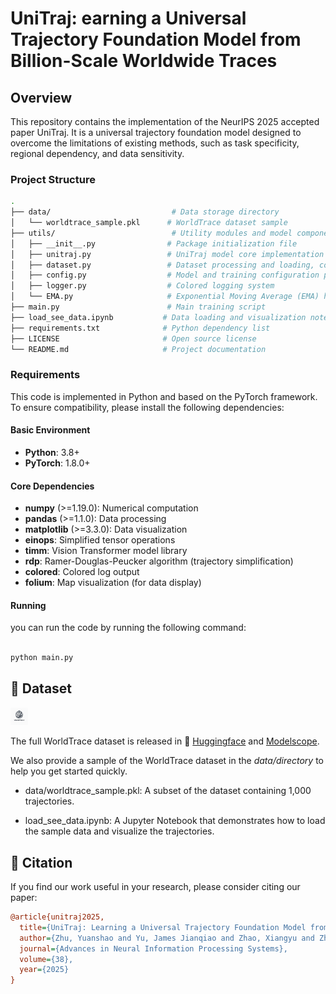 # UniTraj: earning a Universal Trajectory Foundation Model from Billion-Scale Worldwide Traces

## Overview
This repository contains the implementation of the NeurIPS 2025 accepted paper UniTraj. It is a universal trajectory foundation model designed to overcome the limitations of existing methods, such as task specificity, regional dependency, and data sensitivity. 


### Project Structure
```bash
.
├── data/                           # Data storage directory
│   └── worldtrace_sample.pkl      # WorldTrace dataset sample 
├── utils/                          # Utility modules and model components
│   ├── __init__.py                # Package initialization file
│   ├── unitraj.py                 # UniTraj model core implementation
│   ├── dataset.py                 # Dataset processing and loading, containing masking and resampling strategies
│   ├── config.py                  # Model and training configuration parameters
│   ├── logger.py                  # Colored logging system
│   └── EMA.py                     # Exponential Moving Average (EMA) helper
├── main.py                        # Main training script
├── load_see_data.ipynb           # Data loading and visualization notebook
├── requirements.txt              # Python dependency list
├── LICENSE                       # Open source license
└── README.md                     # Project documentation
```

### Requirements

This code is implemented in Python and based on the PyTorch framework. To ensure compatibility, please install the following dependencies:

#### Basic Environment
- **Python**: 3.8+
- **PyTorch**: 1.8.0+

#### Core Dependencies
- **numpy** (>=1.19.0): Numerical computation
- **pandas** (>=1.1.0): Data processing
- **matplotlib** (>=3.3.0): Data visualization
- **einops**: Simplified tensor operations
- **timm**: Vision Transformer model library
- **rdp**: Ramer-Douglas-Peucker algorithm (trajectory simplification)
- **colored**: Colored log output
- **folium**: Map visualization (for data display)


#### Running
you can run the code by running the following command:

```python

python main.py

```

## 📁 Dataset

<img src="./Logo.png" alt="Logo" style="zoom:10%;" />

The full WorldTrace dataset is released in 🤗 [Huggingface](https://huggingface.co/datasets/OpenTrace/WorldTrace) and  [Modelscope](https://www.modelscope.cn/datasets/opentrace/WorldTrace).

We also provide a sample of the WorldTrace dataset in the *data/directory* to help you get started quickly.

- data/worldtrace_sample.pkl: A subset of the dataset containing 1,000 trajectories.

- load_see_data.ipynb: A Jupyter Notebook that demonstrates how to load the sample data and visualize the trajectories.

## 📝 Citation
If you find our work useful in your research, please consider citing our paper:
```ini
@article{unitraj2025,
  title={UniTraj: Learning a Universal Trajectory Foundation Model from Billion-Scale Worldwide Traces},
  author={Zhu, Yuanshao and Yu, James Jianqiao and Zhao, Xiangyu and Zhou, Xun and Han, Liang and Wei, Xuetao and Liang, Yuxuan},
  journal={Advances in Neural Information Processing Systems},
  volume={38},
  year={2025}
}
```

